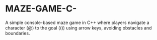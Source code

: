 # MAZE-GAME-C-
A simple console-based maze game in C++ where players navigate a character (@) to the goal (()) using arrow keys, avoiding obstacles and boundaries.
